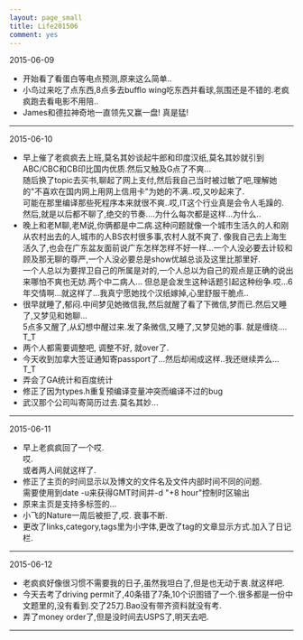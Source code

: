 ```yaml
---
layout: page_small
title: Life201506
comment: yes
---
```



2015-06-09

- 开始看了看蛋白等电点预测,原来这么简单..
- 小鸟过来吃了点东西,8点多去bufflo wing吃东西并看球,氛围还是不错的.老疯疯跑去看电影不用陪..
- James和德拉神奇地一直领先又赢一盘! 真是猛!

---
2015-06-10

- 早上催了老疯疯去上班,莫名其妙谈起牛郎和印度汉纸,莫名其妙就引到ABC/CBC和CB印比国内优质.然后又触及G点了不爽...    
随后换了topic去买书,聊起了网上支付,然后我自己当时被过敏了吧,理解她的"不喜欢在国内网上用网上信用卡"为她的不满..哎,又吵起来了.   
可能在那里编译那些死程序本来就很不爽..哎,IT这个行业真是会令人毛躁的.  
然后,就是以后都不聊了,绝交的节奏....为什么每次都是这样...为什么..
- 晚上和老M聊,老M说,你俩都是中二病.这种问题就像一个城市生活久的人和刚从农村出去的人,城市的人BS农村很多事,农村人就不爽了. 
像我自己去上海生活久了,也会在广东盆友面前说广东怎样怎样不好一样...一个人没必要去计较和顾及那无聊的尊严,一个人没必要总是show优越总谈及这里比那里好.  
一个人总以为要捍卫自己的所属是对的,一个人总以为自己的观点是正确的说出来哪怕不爽也无妨.两个中二病人...
但总是会发生这种话题引起这种纷争.哎...6年交情啊...就这样了...我真宁愿她找个汉纸嫁掉,心里舒服干脆点..  
- 很早就睡了,郁闷.中间梦见她微信我,然后就醒了看了下微信,梦而已.然后又睡了,又梦见和她聊...   
5点多又醒了,从幻想中醒过来.发了条微信,又睡了,又梦见她的事. 就是缠绕.... T_T
- 两个人都需要调整吧, 调整不好, 就over了.
- 今天收到加拿大签证通知寄passport了...然后却闹成这样..我还继续弄么... T_T
- 弄会了GA统计和百度统计
- 修正了因为types.h重复预编译变量冲突而编译不过的bug
- 武汉那个公司叫寄简历过去.莫名其妙...

---
2015-06-11

- 早上老疯疯回了一个哎.  
哎.  
或者两人间就这样了.  
- 修正了主页的时间显示以及博文的文件名及文件内部时间不同的问题.  
需要使用到date -u来获得GMT时间并-d "+8 hour"控制时区输出
- 原来主页是支持多标签的...
- 小飞的Nature一周后被拒了,哎. 衰事不断.
- 更改了links,category,tags里为小字体,更改了tag的文章显示方式.加入了日记栏.

---
2015-06-12

- 老疯疯好像很习惯不需要我的日子,虽然我坦白了,但是也无动于衷.就这样吧.
- 今天去考了driving permit了,40条错了7条,10个识图错了一个.很多都是一份中文题里的,没有看到.交了25刀.Bao没有带齐资料就没有考.
- 弄了money order了,但是没时间去USPS了,明天去吧.


---
